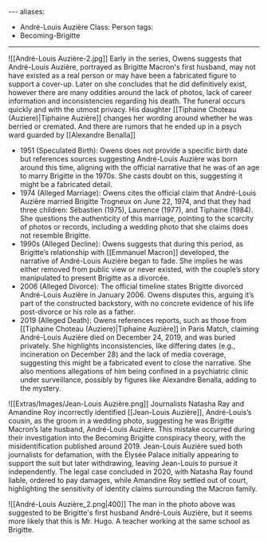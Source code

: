 [](Susan%20Auziere%20(Spray).md)[](Susan%20Auziere%20(Spray).md)[](Susan%20Auziere%20(Spray).md)[](Susan%20Auziere%20(Spray).md)---
aliases:
  - André-Louis Auzière
Class: Person
tags:
  - Becoming-Brigitte
---
 ![[André-Louis Auzière-2.jpg]]
 Early in the series, Owens suggests that André-Louis Auzière, portrayed as Brigitte Macron's first husband, may not have existed as a real person or may have been a fabricated figure to support a cover-up. Later on she concludes that he did definitively exist, however there are many oddities around the lack of photos, lack of career information and inconsistencies regarding his death. The funeral occurs quickly and with the utmost privacy. His daughter [[Tiphaine Choteau (Auziere)|Tiphaine Auzière]] changes her wording around whether he was berried or cremated. And there are rumors that he ended up in a psych ward guarded by [[Alexandre Benalla]]

- 1951 (Speculated Birth): Owens does not provide a specific birth date but references sources suggesting André-Louis Auzière was born around this time, aligning with the official narrative that he was of an age to marry Brigitte in the 1970s. She casts doubt on this, suggesting it might be a fabricated detail.
- 1974 (Alleged Marriage): Owens cites the official claim that André-Louis Auzière married Brigitte Trogneux on June 22, 1974, and that they had three children: Sébastien (1975), Laurence (1977), and Tiphaine (1984). She questions the authenticity of this marriage, pointing to the scarcity of photos or records, including a wedding photo that she claims does not resemble Brigitte.
- 1990s (Alleged Decline): Owens suggests that during this period, as Brigitte’s relationship with [[Emmanuel Macron]] developed, the narrative of André-Louis Auzière began to fade. She implies he was either removed from public view or never existed, with the couple’s story manipulated to present Brigitte as a divorcée.
- 2006 (Alleged Divorce): The official timeline states Brigitte divorced André-Louis Auzière in January 2006. Owens disputes this, arguing it’s part of the constructed backstory, with no concrete evidence of his life post-divorce or his role as a father.
- 2019 (Alleged Death): Owens references reports, such as those from [[Tiphaine Choteau (Auziere)|Tiphaine Auzière]] in Paris Match, claiming André-Louis Auzière died on December 24, 2019, and was buried privately. She highlights inconsistencies, like differing dates (e.g., incineration on December 28) and the lack of media coverage, suggesting this might be a fabricated event to close the narrative. She also mentions allegations of him being confined in a psychiatric clinic under surveillance, possibly by figures like Alexandre Benalla, adding to the mystery.

![[Extras/Images/Jean-Louis Auzière.png]]
Journalists Natasha Ray and Amandine Roy incorrectly identified [[Jean-Louis Auzière]], André-Louis’s cousin, as the groom in a wedding photo, suggesting he was Brigitte Macron’s late husband, André-Louis Auzière. This mistake occurred during their investigation into the Becoming Brigitte conspiracy theory, with the misidentification published around 2019. Jean-Louis Auzière sued both journalists for defamation, with the Élysée Palace initially appearing to support the suit but later withdrawing, leaving Jean-Louis to pursue it independently. The legal case concluded in 2020, with Natasha Ray found liable, ordered to pay damages, while Amandine Roy settled out of court, highlighting the sensitivity of identity claims surrounding the Macron family.

![[André-Louis Auzière_2.png|400]]
The man in the photo above was suggested to be Brigitte's first husband André-Louis Auzière, but it seems more likely that this is Mr. Hugo. A teacher working at the same school as Brigitte. 